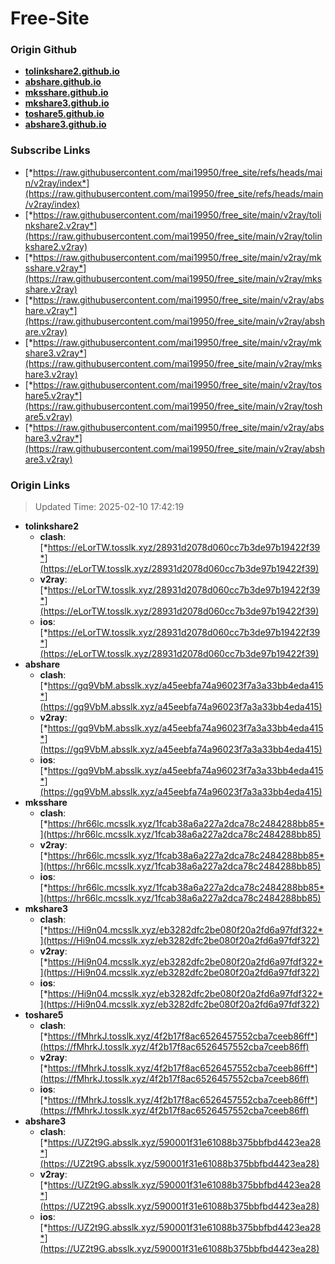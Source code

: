 # Free-Site

### Origin Github

- [**tolinkshare2.github.io**](https://github.com/tolinkshare2/tolinkshare2.github.io)
- [**abshare.github.io**](https://github.com/abshare/abshare.github.io)
- [**mksshare.github.io**](https://github.com/mksshare/mksshare.github.io)
- [**mkshare3.github.io**](https://github.com/mkshare3/mkshare3.github.io)
- [**toshare5.github.io**](https://github.com/toshare5/toshare5.github.io)
- [**abshare3.github.io**](https://github.com/abshare3/abshare3.github.io)

### Subscribe Links

- [*https://raw.githubusercontent.com/mai19950/free_site/refs/heads/main/v2ray/index*](https://raw.githubusercontent.com/mai19950/free_site/refs/heads/main/v2ray/index)
- [*https://raw.githubusercontent.com/mai19950/free_site/main/v2ray/tolinkshare2.v2ray*](https://raw.githubusercontent.com/mai19950/free_site/main/v2ray/tolinkshare2.v2ray)
- [*https://raw.githubusercontent.com/mai19950/free_site/main/v2ray/mksshare.v2ray*](https://raw.githubusercontent.com/mai19950/free_site/main/v2ray/mksshare.v2ray)
- [*https://raw.githubusercontent.com/mai19950/free_site/main/v2ray/abshare.v2ray*](https://raw.githubusercontent.com/mai19950/free_site/main/v2ray/abshare.v2ray)
- [*https://raw.githubusercontent.com/mai19950/free_site/main/v2ray/mkshare3.v2ray*](https://raw.githubusercontent.com/mai19950/free_site/main/v2ray/mkshare3.v2ray)
- [*https://raw.githubusercontent.com/mai19950/free_site/main/v2ray/toshare5.v2ray*](https://raw.githubusercontent.com/mai19950/free_site/main/v2ray/toshare5.v2ray)
- [*https://raw.githubusercontent.com/mai19950/free_site/main/v2ray/abshare3.v2ray*](https://raw.githubusercontent.com/mai19950/free_site/main/v2ray/abshare3.v2ray)

### Origin Links

> Updated Time: 2025-02-10 17:42:19

- **tolinkshare2**
  - **clash**: [*https://eLorTW.tosslk.xyz/28931d2078d060cc7b3de97b19422f39*](https://eLorTW.tosslk.xyz/28931d2078d060cc7b3de97b19422f39)
  - **v2ray**: [*https://eLorTW.tosslk.xyz/28931d2078d060cc7b3de97b19422f39*](https://eLorTW.tosslk.xyz/28931d2078d060cc7b3de97b19422f39)
  - **ios**: [*https://eLorTW.tosslk.xyz/28931d2078d060cc7b3de97b19422f39*](https://eLorTW.tosslk.xyz/28931d2078d060cc7b3de97b19422f39)
- **abshare**
  - **clash**: [*https://gq9VbM.absslk.xyz/a45eebfa74a96023f7a3a33bb4eda415*](https://gq9VbM.absslk.xyz/a45eebfa74a96023f7a3a33bb4eda415)
  - **v2ray**: [*https://gq9VbM.absslk.xyz/a45eebfa74a96023f7a3a33bb4eda415*](https://gq9VbM.absslk.xyz/a45eebfa74a96023f7a3a33bb4eda415)
  - **ios**: [*https://gq9VbM.absslk.xyz/a45eebfa74a96023f7a3a33bb4eda415*](https://gq9VbM.absslk.xyz/a45eebfa74a96023f7a3a33bb4eda415)
- **mksshare**
  - **clash**: [*https://hr66lc.mcsslk.xyz/1fcab38a6a227a2dca78c2484288bb85*](https://hr66lc.mcsslk.xyz/1fcab38a6a227a2dca78c2484288bb85)
  - **v2ray**: [*https://hr66lc.mcsslk.xyz/1fcab38a6a227a2dca78c2484288bb85*](https://hr66lc.mcsslk.xyz/1fcab38a6a227a2dca78c2484288bb85)
  - **ios**: [*https://hr66lc.mcsslk.xyz/1fcab38a6a227a2dca78c2484288bb85*](https://hr66lc.mcsslk.xyz/1fcab38a6a227a2dca78c2484288bb85)
- **mkshare3**
  - **clash**: [*https://Hi9n04.mcsslk.xyz/eb3282dfc2be080f20a2fd6a97fdf322*](https://Hi9n04.mcsslk.xyz/eb3282dfc2be080f20a2fd6a97fdf322)
  - **v2ray**: [*https://Hi9n04.mcsslk.xyz/eb3282dfc2be080f20a2fd6a97fdf322*](https://Hi9n04.mcsslk.xyz/eb3282dfc2be080f20a2fd6a97fdf322)
  - **ios**: [*https://Hi9n04.mcsslk.xyz/eb3282dfc2be080f20a2fd6a97fdf322*](https://Hi9n04.mcsslk.xyz/eb3282dfc2be080f20a2fd6a97fdf322)
- **toshare5**
  - **clash**: [*https://fMhrkJ.tosslk.xyz/4f2b17f8ac6526457552cba7ceeb86ff*](https://fMhrkJ.tosslk.xyz/4f2b17f8ac6526457552cba7ceeb86ff)
  - **v2ray**: [*https://fMhrkJ.tosslk.xyz/4f2b17f8ac6526457552cba7ceeb86ff*](https://fMhrkJ.tosslk.xyz/4f2b17f8ac6526457552cba7ceeb86ff)
  - **ios**: [*https://fMhrkJ.tosslk.xyz/4f2b17f8ac6526457552cba7ceeb86ff*](https://fMhrkJ.tosslk.xyz/4f2b17f8ac6526457552cba7ceeb86ff)
- **abshare3**
  - **clash**: [*https://UZ2t9G.absslk.xyz/590001f31e61088b375bbfbd4423ea28*](https://UZ2t9G.absslk.xyz/590001f31e61088b375bbfbd4423ea28)
  - **v2ray**: [*https://UZ2t9G.absslk.xyz/590001f31e61088b375bbfbd4423ea28*](https://UZ2t9G.absslk.xyz/590001f31e61088b375bbfbd4423ea28)
  - **ios**: [*https://UZ2t9G.absslk.xyz/590001f31e61088b375bbfbd4423ea28*](https://UZ2t9G.absslk.xyz/590001f31e61088b375bbfbd4423ea28)
